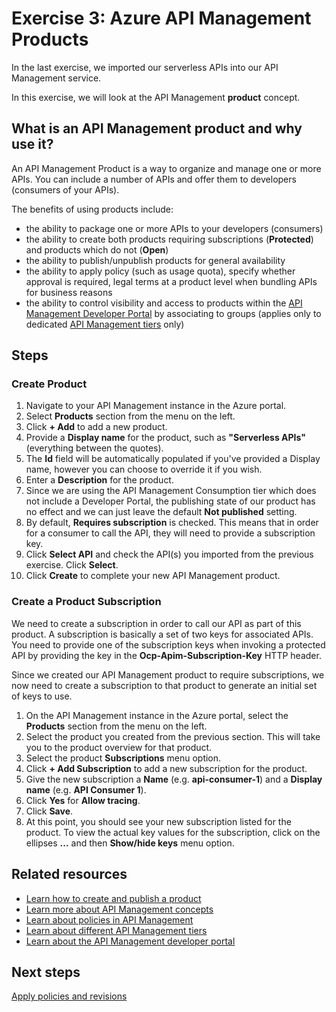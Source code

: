 # Exercise 3: Azure API Management Products

In the last exercise, we imported our serverless APIs into our API Management service. 

In this exercise, we will look at the API Management **product** concept.

## What is an API Management product and why use it?

An API Management Product is a way to organize and manage one or more APIs. You can include a number of APIs and offer them to developers (consumers of your APIs).

The benefits of using products include:

- the ability to package one or more APIs to your developers (consumers)
- the ability to create both products requiring subscriptions (**Protected**) and products which do not (**Open**)
- the ability to publish/unpublish products for general availability
- the ability to apply policy (such as usage quota), specify whether approval is required, legal terms at a product level when bundling APIs for business reasons
- the ability to control visibility and access to products within the [API Management Developer Portal](https://docs.microsoft.com/en-us/azure/api-management/api-management-key-concepts#--developer-portal) by associating to groups (applies only to dedicated [API Management tiers](https://docs.microsoft.com/en-us/azure/api-management/api-management-features) only)

## Steps

### Create Product

1. Navigate to your API Management instance in the Azure portal.
1. Select **Products** section from the menu on the left.
1. Click **+ Add** to add a new product.
1. Provide a **Display name** for the product, such as **"Serverless APIs"** (everything between the quotes).
1. The **Id** field will be automatically populated if you've provided a Display name, however you can choose to override it if you wish.
1. Enter a **Description** for the product.
1. Since we are using the API Management Consumption tier which does not include a Developer Portal, the publishing state of our product has no effect and we can just leave the default **Not published** setting.
1. By default, **Requires subscription** is checked. This means that in order for a consumer to call the API, they will need to provide a subscription key.
1. Click **Select API** and check the API(s) you imported from the previous exercise. Click **Select**.
1. Click **Create** to complete your new API Management product.

### Create a Product Subscription

We need to create a subscription in order to call our API as part of this product. A subscription is basically a set of two keys for associated APIs. You need to provide one of the subscription keys when invoking a protected API by providing the key in the **Ocp-Apim-Subscription-Key** HTTP header.

Since we created our API Management product to require subscriptions, we now need to create a subscription to that product to generate an initial set of keys to use.

1. On the API Management instance in the Azure portal, select the  **Products** section from the menu on the left.
1. Select the product you created from the previous section. This will take you to the product overview for that product.
1. Select the product **Subscriptions** menu option.
1. Click **+ Add Subscription** to add a new subscription for the product.
1. Give the new subscription a **Name** (e.g. **api-consumer-1**) and a **Display name** (e.g. **API Consumer 1**).
1. Click **Yes** for **Allow tracing**.
1. Click **Save**.
1. At this point, you should see your new subscription listed for the product. To view the actual key values for the subscription, click on the ellipses **...** and then **Show/hide keys** menu option.

## Related resources

- [Learn how to create and publish a product](https://docs.microsoft.com/en-us/azure/api-management/api-management-howto-add-products)
- [Learn more about API Management concepts](https://docs.microsoft.com/en-us/azure/api-management/api-management-key-concepts#--developer-portal)
- [Learn about policies in API Management](https://docs.microsoft.com/en-us/azure/api-management/api-management-howto-policies)
- [Learn about different API Management tiers](https://docs.microsoft.com/en-us/azure/api-management/api-management-features)
- [Learn about the API Management developer portal](https://docs.microsoft.com/en-us/azure/api-management/api-management-key-concepts#--developer-portal)

## Next steps

[Apply policies and revisions](./4%20-%20apply%20policies%20and%20revisions.md)
